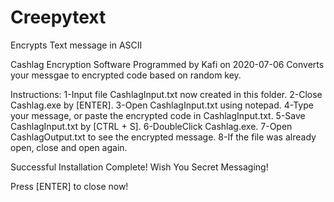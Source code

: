 # Creepytext
Encrypts Text message in ASCII

Cashlag Encryption Software
Programmed by Kafi on 2020-07-06
Converts your messgae to encrypted code based on random key.

Instructions:
1-Input file CashlagInput.txt now created in this folder.
2-Close Cashlag.exe by [ENTER].
3-Open CashlagInput.txt using notepad.
4-Type your message, or paste the encrypted code in CashlagInput.txt.
5-Save CashlagInput.txt by [CTRL + S].
6-DoubleClick Cashlag.exe.
7-Open CashlagOutput.txt to see the encrypted message.
8-If the file was already open, close and open again.

Successful Installation Complete! Wish You Secret Messaging!

Press [ENTER] to close now!
